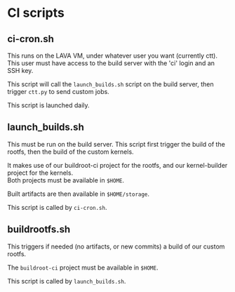 # CI scripts

## ci-cron.sh

This runs on the LAVA VM, under whatever user you want (currently ctt). This
user must have access to the build server with the 'ci' login and an SSH key.

This script will call the `launch_builds.sh` script on the build server, then
trigger `ctt.py` to send custom jobs.

This script is launched daily.

## launch_builds.sh

This must be run on the build server. This script first trigger the build of 
the rootfs, then the build of the custom kernels.

It makes use of our buildroot-ci project for the rootfs, and our kernel-builder
project for the kernels.   
Both projects must be available in `$HOME`.

Built artifacts are then available in `$HOME/storage`.

This script is called by `ci-cron.sh`.

## buildrootfs.sh

This triggers if needed (no artifacts, or new commits) a build of our custom
rootfs.

The `buildroot-ci` project must be available in `$HOME`.

This script is called by `launch_builds.sh`.
